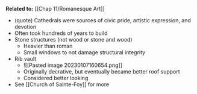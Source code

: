 **Related to:** [[Chap 11/Romanesque Art]]

- (quote) Cathedrals were sources of civic pride, artistic expression, and devotion
- Often took hundreds of years to build
- Stone structures (not wood or stone and wood)
	- Heavier than roman
	- Small windows to not damage structural integrity
- Rib vault
	- ![[Pasted image 20230107160654.png]]
	 - Originally decrative, but eventually became better roof support
	 - Considered better looking
- See [[Church of Sainte-Foy]] for more